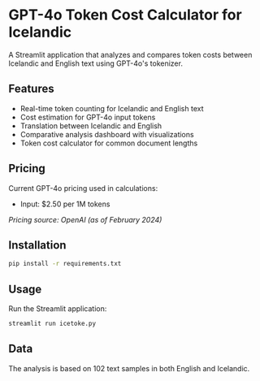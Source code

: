 # GPT-4o Token Cost Calculator for Icelandic

A Streamlit application that analyzes and compares token costs between Icelandic and English text using GPT-4o's tokenizer.

## Features

- Real-time token counting for Icelandic and English text
- Cost estimation for GPT-4o input tokens
- Translation between Icelandic and English
- Comparative analysis dashboard with visualizations
- Token cost calculator for common document lengths

## Pricing

Current GPT-4o pricing used in calculations:
- Input: $2.50 per 1M tokens

*Pricing source: OpenAI (as of February 2024)*

## Installation

```bash
pip install -r requirements.txt
```

## Usage

Run the Streamlit application:
```bash
streamlit run icetoke.py
```

## Data

The analysis is based on 102 text samples in both English and Icelandic.